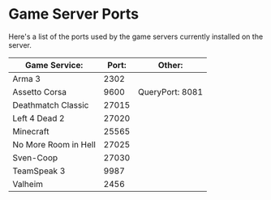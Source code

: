 # Game Server Ports

Here's a list of the ports used by the game servers currently installed on the server.

| Game Service:        | Port: | Other:          |
|----------------------|-------|-----------------|
| Arma 3               | 2302  |                 |
| Assetto Corsa        | 9600  | QueryPort: 8081 |
| Deathmatch Classic   | 27015 |                 |
| Left 4 Dead 2        | 27020 |                 |
| Minecraft            | 25565 |                 |
| No More Room in Hell | 27025 |                 |
| Sven-Coop            | 27030 |                 |
| TeamSpeak 3          | 9987  |                 |
| Valheim              | 2456  |                 |
